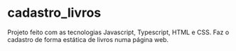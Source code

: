 # cadastro_livros
Projeto feito com as tecnologias Javascript, Typescript, HTML e CSS. Faz o cadastro de forma estática de livros numa página web.


